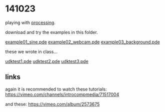 141023
======

playing with [processing](http://processing.org).

download and try the examples in this folder.

[example01_sine.pde](example01_sine/example01_sine.pde?raw=true)
[example02_webcam.pde](example02_webcam/example02_webcam.pde?raw=true)
[example03_background.pde](example03_background/example03_background.pde?raw=true)

these we wrote in class...

[udktest1.pde](udktest1/udktest1.pde?raw=true)
[udktest2.pde](udktest2/udktest2.pde?raw=true)
[udktest3.pde](udktest3/udktest3.pde?raw=true)

links
-----

again it is recommended to watch these tutorials: <https://vimeo.com/channels/introcompmedia/71517004>

and these: <https://vimeo.com/album/2573675>
